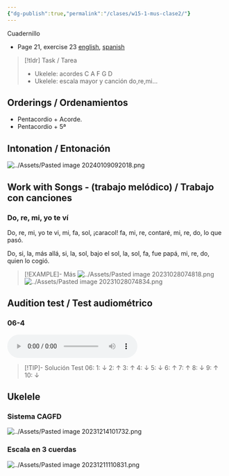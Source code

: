 ```yaml
---
{"dg-publish":true,"permalink":"/clases/w15-1-mus-clase2/"}
---
```


<div class=slide>

Cuadernillo

- Page 21, exercise 23 [english](https://www.blinklearning.com/v/1703163655/themes/tmpux/launch.php?theme=tmpux#activity/4239478/65132310/421303490), [spanish](https://www.blinklearning.com/v/1700137415/theme_tmpux/launch.php?theme=tmpux#responsive/book/4177206)

</div>
<div class=slide>

> [!tldr] Task / Tarea
> - Ukelele: acordes C A F G D
> - Ukelele: escala mayor y canción do,re,mi...

</div>
<div class=slide>

## Orderings / Ordenamientos

- Pentacordio + Acorde.
- Pentacordio + 5ª

</div>
 
<div class=slide>

## Intonation / Entonación

![../Assets/Pasted image 20240109092018.png](/img/user/Assets/Pasted%20image%2020240109092018.png)

</div>

<div class=slide>

## Work with Songs - (trabajo melódico) / Trabajo con canciones

### Do, re, mi, yo te ví

Do, re, mi, yo te vi,
mi, fa, sol, ¡caracol!
fa, mi, re, contaré,
mi, re, do, lo que pasó.

Do, si, la, más allá,
si, la, sol, bajo el sol,
la, sol, fa, fue papá,
mi, re, do, quien lo cogió.

>[!EXAMPLE]- Más
>![../Assets/Pasted image 20231028074818.png](/img/user/Assets/Pasted%20image%2020231028074818.png)
>![../Assets/Pasted image 20231028074834.png](/img/user/Assets/Pasted%20image%2020231028074834.png)

</div>
 
<div class=slide>

## Audition test / Test audiométrico

### 06-4

<audio src="https://docs.google.com/uc?export=download&id=1zvzEIyXAStFHsbYEz_6nHExEx_RCKHyK" controls></audio>

> [!TIP]- Solución
>Test 06: 1: ↓   2: ↑    3: ↑    4: ↓    5: ↓    6: ↑    7: ↑    8: ↓    9: ↑    10: ↓

</div>
<div class=slide>

## Ukelele

### Sistema CAGFD

![../Assets/Pasted image 20231214101732.png](/img/user/Assets/Pasted%20image%2020231214101732.png)

</div>
<div class=slide>

### Escala en 3 cuerdas

![../Assets/Pasted image 20231211110831.png](/img/user/Assets/Pasted%20image%2020231211110831.png)

</div>
